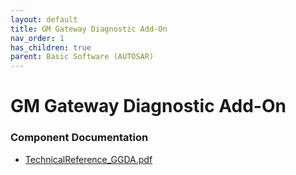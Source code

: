 ```yaml
---
layout: default
title: GM Gateway Diagnostic Add-On
nav_order: 1
has_children: true
parent: Basic Software (AUTOSAR)
---
```

# GM Gateway Diagnostic Add-On
### Component Documentation

- [TechnicalReference_GGDA.pdf](doc/TechnicalReference_GGDA.pdf)

